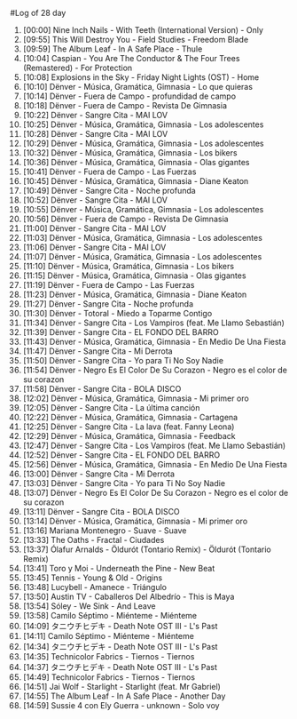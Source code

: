#Log of 28 day

1. [00:00] Nine Inch Nails - With Teeth (International Version) - Only
1. [09:55] This Will Destroy You - Field Studies - Freedom Blade
1. [09:59] The Album Leaf - In A Safe Place - Thule
1. [10:04] Caspian - You Are The Conductor & The Four Trees (Remastered) - For Protection
1. [10:08] Explosions in the Sky - Friday Night Lights (OST) - Home
1. [10:10] Dënver - Música, Gramática, Gimnasia - Lo que quieras
1. [10:14] Dënver - Fuera de Campo - profundidad de campo
1. [10:18] Dënver - Fuera de Campo - Revista De Gimnasia
1. [10:22] Dënver - Sangre Cita - MAI LOV
1. [10:25] Dënver - Música, Gramática, Gimnasia - Los adolescentes
1. [10:28] Dënver - Sangre Cita - MAI LOV
1. [10:29] Dënver - Música, Gramática, Gimnasia - Los adolescentes
1. [10:32] Dënver - Música, Gramática, Gimnasia - Los bikers
1. [10:36] Dënver - Música, Gramática, Gimnasia - Olas gigantes
1. [10:41] Dënver - Fuera de Campo - Las Fuerzas
1. [10:45] Dënver - Música, Gramática, Gimnasia - Diane Keaton
1. [10:49] Dënver - Sangre Cita - Noche profunda
1. [10:52] Dënver - Sangre Cita - MAI LOV
1. [10:55] Dënver - Música, Gramática, Gimnasia - Los adolescentes
1. [10:56] Dënver - Fuera de Campo - Revista De Gimnasia
1. [11:00] Dënver - Sangre Cita - MAI LOV
1. [11:03] Dënver - Música, Gramática, Gimnasia - Los adolescentes
1. [11:06] Dënver - Sangre Cita - MAI LOV
1. [11:07] Dënver - Música, Gramática, Gimnasia - Los adolescentes
1. [11:10] Dënver - Música, Gramática, Gimnasia - Los bikers
1. [11:15] Dënver - Música, Gramática, Gimnasia - Olas gigantes
1. [11:19] Dënver - Fuera de Campo - Las Fuerzas
1. [11:23] Dënver - Música, Gramática, Gimnasia - Diane Keaton
1. [11:27] Dënver - Sangre Cita - Noche profunda
1. [11:30] Dënver - Totoral - Miedo a Toparme Contigo
1. [11:34] Dënver - Sangre Cita - Los Vampiros (feat. Me Llamo Sebastián)
1. [11:39] Dënver - Sangre Cita - EL FONDO DEL BARRO
1. [11:43] Dënver - Música, Gramática, Gimnasia - En Medio De Una Fiesta
1. [11:47] Dënver - Sangre Cita - Mi Derrota
1. [11:50] Dënver - Sangre Cita - Yo para Ti No Soy Nadie
1. [11:54] Dënver - Negro Es El Color De Su Corazon - Negro es el color de su corazon
1. [11:58] Dënver - Sangre Cita - BOLA DISCO
1. [12:02] Dënver - Música, Gramática, Gimnasia - Mi primer oro
1. [12:05] Dënver - Sangre Cita - La última canción
1. [12:22] Dënver - Música, Gramática, Gimnasia - Cartagena
1. [12:25] Dënver - Sangre Cita - La lava (feat. Fanny Leona)
1. [12:29] Dënver - Música, Gramática, Gimnasia - Feedback
1. [12:47] Dënver - Sangre Cita - Los Vampiros (feat. Me Llamo Sebastián)
1. [12:52] Dënver - Sangre Cita - EL FONDO DEL BARRO
1. [12:56] Dënver - Música, Gramática, Gimnasia - En Medio De Una Fiesta
1. [13:00] Dënver - Sangre Cita - Mi Derrota
1. [13:03] Dënver - Sangre Cita - Yo para Ti No Soy Nadie
1. [13:07] Dënver - Negro Es El Color De Su Corazon - Negro es el color de su corazon
1. [13:11] Dënver - Sangre Cita - BOLA DISCO
1. [13:14] Dënver - Música, Gramática, Gimnasia - Mi primer oro
1. [13:16] Mariana Montenegro - Suave - Suave
1. [13:33] The Oaths - Fractal - Ciudades
1. [13:37] Ólafur Arnalds - Öldurót (Tontario Remix) - Öldurót (Tontario Remix)
1. [13:41] Toro y Moi - Underneath the Pine - New Beat
1. [13:45] Tennis - Young & Old - Origins
1. [13:48] Lucybell - Amanece - Triángulo
1. [13:50] Austin TV - Caballeros Del Albedrío - This is Maya
1. [13:54] Sóley - We Sink - And Leave
1. [13:58] Camilo Séptimo - Miénteme - Miénteme
1. [14:09] タニウチヒデキ - Death Note OST III - L's Past
1. [14:11] Camilo Séptimo - Miénteme - Miénteme
1. [14:34] タニウチヒデキ - Death Note OST III - L's Past
1. [14:35] Technicolor Fabrics - Tiernos - Tiernos
1. [14:37] タニウチヒデキ - Death Note OST III - L's Past
1. [14:49] Technicolor Fabrics - Tiernos - Tiernos
1. [14:51] Jai Wolf - Starlight - Starlight (feat. Mr Gabriel)
1. [14:55] The Album Leaf - In A Safe Place - Another Day
1. [14:59] Sussie 4 con Ely Guerra - unknown - Solo voy
